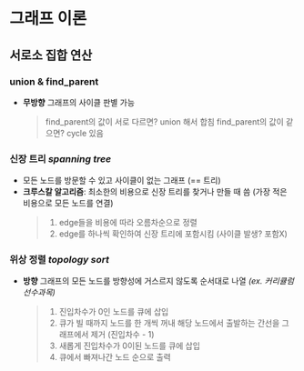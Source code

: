 # 그래프 이론
## 서로소 집합 연산
### union & find_parent 

 - **무방향** 그래프의 사이클 판별 가능
	 >find_parent의 값이 서로 다르면? union 해서 합침
	 >find_parent의 값이 같으면? cycle 있음
### 신장 트리 *spanning tree*
- 모든 노드를 방문할 수 있고 사이클이 없는 그래프 (== 트리)
- **크루스칼 알고리즘**: 최소한의 비용으로 신장 트리를 찾거나 만들 때 씀
(가장 적은 비용으로 모든 노드를 연결)
	> 1. edge들을 비용에 따라 오름차순으로 정렬
	> 2. edge를 하나씩 확인하여 신장 트리에 포함시킴 (사이클 발생? 포함X)
### 위상 정렬 *topology sort*
- **방향** 그래프의 모든 노드를 방향성에 거스르지 않도록 순서대로 나열 *(ex. 커리큘럼 선수과목)* 
	> 1. 진입차수가 0인 노드를 큐에 삽입
	> 2. 큐가 빌 때까지 노드를 한 개씩 꺼내 해당 노드에서 출발하는 간선을  그래프에서 제거 (진입차수 - 1)
	> 3. 새롭게 진입차수가 0이된 노드를 큐에 삽입
	> 4. 큐에서 빠져나간 노드 순으로 출력
	
